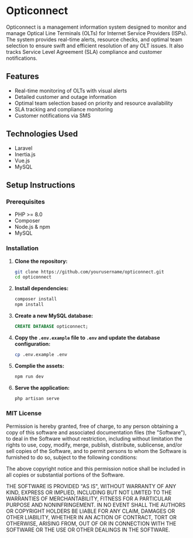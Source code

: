 # Opticonnect

Opticonnect is a management information system designed to monitor and manage Optical Line Terminals (OLTs) for Internet Service Providers (ISPs). The system provides real-time alerts, resource checks, and optimal team selection to ensure swift and efficient resolution of any OLT issues. It also tracks Service Level Agreement (SLA) compliance and customer notifications.

## Features

- Real-time monitoring of OLTs with visual alerts
- Detailed customer and outage information
- Optimal team selection based on priority and resource availability
- SLA tracking and compliance monitoring
- Customer notifications via SMS

## Technologies Used

- Laravel
- Inertia.js
- Vue.js
- MySQL

## Setup Instructions

### Prerequisites

- PHP >= 8.0
- Composer
- Node.js & npm
- MySQL

### Installation

1. **Clone the repository:**
   ```bash
   git clone https://github.com/yourusername/opticonnect.git
   cd opticonnect

2. **Install dependencies:**
    ```bash
    composer install
    npm install

3. **Create a new MySQL database:**
    ```sql
    CREATE DATABASE opticonnect;
    ```

4. **Copy the `.env.example` file to `.env` and update the database configuration:**
    ```bash
    cp .env.example .env
    ```

5. **Complie the assets:**
    ```bash
    npm run dev
    ```

6. **Serve the application:**
    ```bash
    php artisan serve
    ```


### MIT License

Permission is hereby granted, free of charge, to any person obtaining a copy
of this software and associated documentation files (the "Software"), to deal
in the Software without restriction, including without limitation the rights
to use, copy, modify, merge, publish, distribute, sublicense, and/or sell
copies of the Software, and to permit persons to whom the Software is
furnished to do so, subject to the following conditions:

The above copyright notice and this permission notice shall be included in all
copies or substantial portions of the Software.

THE SOFTWARE IS PROVIDED "AS IS", WITHOUT WARRANTY OF ANY KIND, EXPRESS OR
IMPLIED, INCLUDING BUT NOT LIMITED TO THE WARRANTIES OF MERCHANTABILITY,
FITNESS FOR A PARTICULAR PURPOSE AND NONINFRINGEMENT. IN NO EVENT SHALL THE
AUTHORS OR COPYRIGHT HOLDERS BE LIABLE FOR ANY CLAIM, DAMAGES OR OTHER
LIABILITY, WHETHER IN AN ACTION OF CONTRACT, TORT OR OTHERWISE, ARISING FROM,
OUT OF OR IN CONNECTION WITH THE SOFTWARE OR THE USE OR OTHER DEALINGS IN THE
SOFTWARE.
